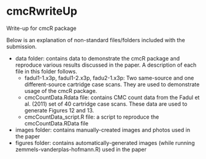 # cmcRwriteUp
Write-up for cmcR package

Below is an explanation of non-standard files/folders included with the submission.

- data folder: contains data to demonstrate the cmcR package and reproduce various results discussed in the paper. A description of each file in this folder follows.
  - fadul1-1.x3p, fadul1-2.x3p, fadu2-1.x3p: Two same-source and one different-source cartridge case scans. They are used to demonstrate usage of the cmcR package.
  - cmcCountData.Rdata file: contains CMC count data from the Fadul et al. (2011) set of 40 cartridge case scans. These data are used to generate Figures 12 and 13.
  - cmcCountData_script.R file: a script to reproduce the cmcCountData.RData file
- images folder: contains manually-created images and photos used in the paper
- figures folder: contains automatically-generated images (while running zemmels-vanderplas-hofmann.R) used in the paper
